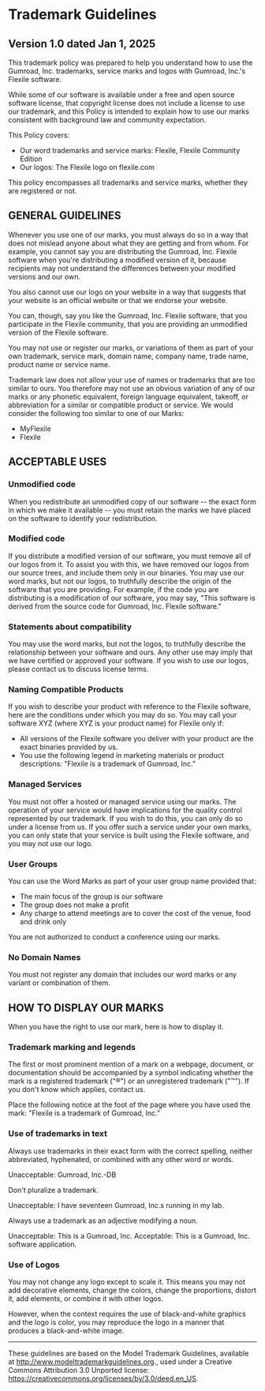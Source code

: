 # Trademark Guidelines

## Version 1.0 dated Jan 1, 2025

This trademark policy was prepared to help you understand how to use the Gumroad, Inc. trademarks, service marks and logos with Gumroad, Inc.'s Flexile software.

While some of our software is available under a free and open source software license, that copyright license does not include a license to use our trademark, and this Policy is intended to explain how to use our marks consistent with background law and community expectation.

This Policy covers:

- Our word trademarks and service marks: Flexile, Flexile Community Edition
- Our logos: The Flexile logo on flexile.com

This policy encompasses all trademarks and service marks, whether they are registered or not.

## GENERAL GUIDELINES

Whenever you use one of our marks, you must always do so in a way that does not mislead anyone about what they are getting and from whom. For example, you cannot say you are distributing the Gumroad, Inc. Flexile software when you're distributing a modified version of it, because recipients may not understand the differences between your modified versions and our own.

You also cannot use our logo on your website in a way that suggests that your website is an official website or that we endorse your website.

You can, though, say you like the Gumroad, Inc. Flexile software, that you participate in the Flexile community, that you are providing an unmodified version of the Flexile software.

You may not use or register our marks, or variations of them as part of your own trademark, service mark, domain name, company name, trade name, product name or service name.

Trademark law does not allow your use of names or trademarks that are too similar to ours. You therefore may not use an obvious variation of any of our marks or any phonetic equivalent, foreign language equivalent, takeoff, or abbreviation for a similar or compatible product or service. We would consider the following too similar to one of our Marks:

- MyFlexile
- Flexile

## ACCEPTABLE USES

### Unmodified code

When you redistribute an unmodified copy of our software -- the exact form in which we make it available -- you must retain the marks we have placed on the software to identify your redistribution.

### Modified code

If you distribute a modified version of our software, you must remove all of our logos from it. To assist you with this, we have removed our logos from our source trees, and include them only in our binaries. You may use our word marks, but not our logos, to truthfully describe the origin of the software that you are providing. For example, if the code you are distributing is a modification of our software, you may say, "This software is derived from the source code for Gumroad, Inc. Flexile software."

### Statements about compatibility

You may use the word marks, but not the logos, to truthfully describe the relationship between your software and ours. Any other use may imply that we have certified or approved your software. If you wish to use our logos, please contact us to discuss license terms.

### Naming Compatible Products

If you wish to describe your product with reference to the Flexile software, here are the conditions under which you may do so. You may call your software XYZ (where XYZ is your product name) for Flexile only if:

- All versions of the Flexile software you deliver with your product are the exact binaries provided by us.
- You use the following legend in marketing materials or product descriptions: "Flexile is a trademark of Gumroad, Inc."

### Managed Services

You must not offer a hosted or managed service using our marks. The operation of your service would have implications for the quality control represented by our trademark. If you wish to do this, you can only do so under a license from us. If you offer such a service under your own marks, you can only state that your service is built using the Flexile software, and you may not use our logo.

### User Groups

You can use the Word Marks as part of your user group name provided that:

- The main focus of the group is our software
- The group does not make a profit
- Any charge to attend meetings are to cover the cost of the venue, food and drink only

You are not authorized to conduct a conference using our marks.

### No Domain Names

You must not register any domain that includes our word marks or any variant or combination of them.

## HOW TO DISPLAY OUR MARKS

When you have the right to use our mark, here is how to display it.

### Trademark marking and legends

The first or most prominent mention of a mark on a webpage, document, or documentation should be accompanied by a symbol indicating whether the mark is a registered trademark ("®") or an unregistered trademark ("™"). If you don't know which applies, contact us.

Place the following notice at the foot of the page where you have used the mark: "Flexile is a trademark of Gumroad, Inc."

### Use of trademarks in text

Always use trademarks in their exact form with the correct spelling, neither abbreviated, hyphenated, or combined with any other word or words.

Unacceptable: Gumroad, Inc.-DB

Don't pluralize a trademark.

Unacceptable: I have seventeen Gumroad, Inc.s running in my lab.

Always use a trademark as an adjective modifying a noun.

Unacceptable: This is a Gumroad, Inc.
Acceptable: This is a Gumroad, Inc. software application.

### Use of Logos

You may not change any logo except to scale it. This means you may not add decorative elements, change the colors, change the proportions, distort it, add elements, or combine it with other logos.

However, when the context requires the use of black-and-white graphics and the logo is color, you may reproduce the logo in a manner that produces a black-and-white image.

---

These guidelines are based on the Model Trademark Guidelines, available at http://www.modeltrademarkguidelines.org., used under a Creative Commons Attribution 3.0 Unported license: https://creativecommons.org/licenses/by/3.0/deed.en_US.
